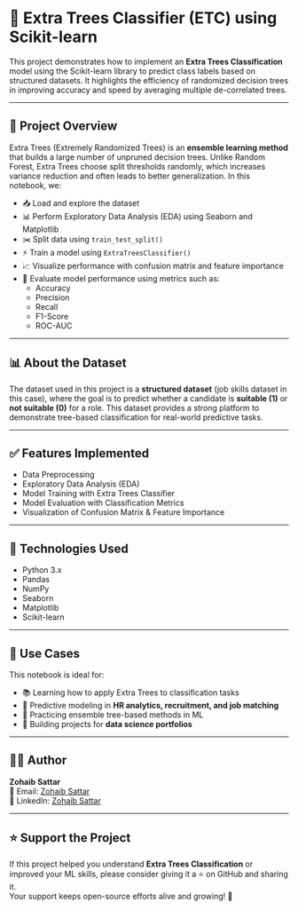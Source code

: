 # 🎯 Extra Trees Classifier (ETC) using Scikit-learn

This project demonstrates how to implement an **Extra Trees Classification** model using the Scikit-learn library to predict class labels based on structured datasets. It highlights the efficiency of randomized decision trees in improving accuracy and speed by averaging multiple de-correlated trees.

---

## 📘 Project Overview
Extra Trees (Extremely Randomized Trees) is an **ensemble learning method** that builds a large number of unpruned decision trees. Unlike Random Forest, Extra Trees choose split thresholds randomly, which increases variance reduction and often leads to better generalization. In this notebook, we:

- 📥 Load and explore the dataset  
- 📊 Perform Exploratory Data Analysis (EDA) using Seaborn and Matplotlib  
- ✂️ Split data using `train_test_split()`  
- ⚡ Train a model using `ExtraTreesClassifier()`  
- 📈 Visualize performance with confusion matrix and feature importance  
- 📏 Evaluate model performance using metrics such as:  
  - Accuracy  
  - Precision  
  - Recall  
  - F1-Score  
  - ROC-AUC  

---

## 📊 About the Dataset
The dataset used in this project is a **structured dataset** (job skills dataset in this case), where the goal is to predict whether a candidate is **suitable (1)** or **not suitable (0)** for a role. This dataset provides a strong platform to demonstrate tree-based classification for real-world predictive tasks.

---

## ✅ Features Implemented
- Data Preprocessing  
- Exploratory Data Analysis (EDA)  
- Model Training with Extra Trees Classifier  
- Model Evaluation with Classification Metrics  
- Visualization of Confusion Matrix & Feature Importance  

---

## 🧪 Technologies Used
- Python 3.x  
- Pandas  
- NumPy  
- Seaborn  
- Matplotlib  
- Scikit-learn  

---

## 📂 Use Cases
This notebook is ideal for:

- 📚 Learning how to apply Extra Trees to classification tasks  
- 💼 Predictive modeling in **HR analytics, recruitment, and job matching**  
- 🧠 Practicing ensemble tree-based methods in ML  
- 🧳 Building projects for **data science portfolios**  

---

## 👨‍💻 Author
**Zohaib Sattar**  
📧 Email: [Zohaib Sattar](mailto:zabizubi86@gmail.com)  
🔗 LinkedIn: [Zohaib Sattar](https://www.linkedin.com/in/zohaib-sattar)  

---

## ⭐️ Support the Project
If this project helped you understand **Extra Trees Classification** or improved your ML skills, please consider giving it a ⭐ on GitHub and sharing it.  
Your support keeps open-source efforts alive and growing! 🚀
